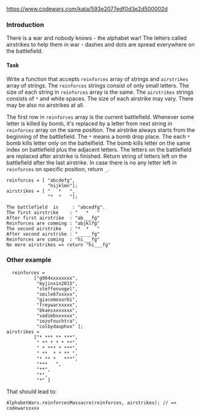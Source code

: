 https://www.codewars.com/kata/593e2077edf0d3e2d500002d

### Introduction
There is a war and nobody knows - the alphabet war!
The letters called airstrikes to help them in war - dashes and dots are spread everywhere on the battlefield.

#### Task
Write a function that accepts `reinforces` array of strings and `airstrikes` array of strings.
The `reinforces` strings consist of only small letters. The size of each string in `reinforces` array is the same.
The `airstrikes` strings consists of `*` and white spaces. The size of each airstrike may vary. There may be also no airstrikes at all.

The first row in `reinforces` array is the current battlefield. Whenever some letter is killed by bomb, it's replaced by a letter from next string in `reinforces` array on the same position.
The airstrike always starts from the beginning of the battlefield.
The `*` means a bomb drop place. The each `*` bomb kills letter only on the battelfield. The bomb kills letter on the same index on battlefield plus the adjacent letters.
The letters on the battlefield are replaced after airstrike is finished.
Return string of letters left on the battlefield after the last airstrike. In case there is no any letter left in `reinforces` on specific position, return `_`.

```
reinforces = [ "abcdefg",
               "hijklmn"];
airstrikes = [ "   *   ",
               "*  *   "];

The battlefield  is     : "abcedfg".
The first airstrike    : "   *   "  
After first airstrike  : "ab___fg"
Reinforces are comming : "abjklfg"
The second airstrike   : "*  *   "
After second airstrike : "_____fg"
Reinforces are coming  : "hi___fg"
No more airstrikes => return "hi___fg"
```
### Other example
```
  reinforces =    
          ["g964xxxxxxxx",
           "myjinxin2015",
           "steffenvogel",
           "smile67xxxxx",
           "giacomosorbi",
           "freywarxxxxx",
           "bkaesxxxxxxx",
           "vadimbxxxxxx",
           "zozofouchtra",
           "colbydauphxx" ];
airstrikes =
          ["* *** ** ***",
           " ** * * * **",
           " * *** * ***",
           " **  * * ** ",
           "* ** *   ***",
           "***   ",
           "**",
           "*",
           "*" ]
```
           
That should lead to:

```
AlphabetWars.reinforcesMassacre(reinforces, airstrikes); // => codewarsxxxx
```